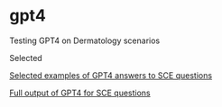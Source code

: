 # gpt4
Testing GPT4 on Dermatology scenarios

Selected 

[Selected examples of GPT4 answers to SCE questions](https://docs.google.com/document/d/1SYiZLNz0GN4gAGoRyoHVIWMJI4E7E3vwwtmG2Gg_h8A/edit?usp=sharing)

[Full output of GPT4 for SCE questions](https://docs.google.com/spreadsheets/d/1AbbgG2KfhyrSGSOfkEJ727jeWoNkRhCr0OA15aG7jqA/edit#gid=0)


